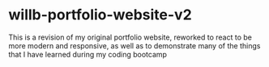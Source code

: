 # willb-portfolio-website-v2
This is a revision of my original portfolio website, reworked to react to be more modern and responsive, as well as to demonstrate many of the things that I have learned during my coding bootcamp
